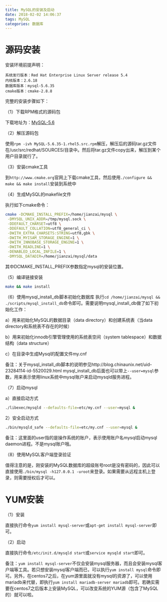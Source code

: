 ```yaml
---
title: MySQL的安装及启动
date: 2018-02-02 14:06:37
tags: MySQL
categories: 数据库
---
```


# 源码安装

安装环境前提声明：

	系统发行版本：Red Hat Enterprise Linux Server release 5.4
	内核版本：2.6.18
	数据库版本：mysql-5.6.35
	cmake版本：cmake-2.8.8

完整的安装步骤如下：

（1）下载RPM格式的源码包

下载地址为：[MySQL-5.6](https://dev.mysql.com/get/Downloads/MySQL-5.6/MySQL-5.6.35-1.rhel5.src.rpm)

（2）解压源码包

使用`rpm -ivh MySQL-5.6.35-1.rhel5.src.rpm`解压，解压后的源码tar.gz文件在/usr/src/redhat/SOURCES/目录中。然后将tar.gz文件copy出来，解压到某个用户目录就行了。

（3）安装cmake工具

到`http://www.cmake.org`官网上下载cmake工具，然后使用`./configure && make && make install`安装到系统中

（4）生成MySQL的makefile文件

执行如下cmake命令：

```bash
cmake -DCMAKE_INSTALL_PREFIX=/home/jianzai/mysql \
 -DMYSQL_UNIX_ADDR=/tmp/mysql.sock \
 -DDEFAULT_CHARSET=utf8 \
 -DDEFAULT_COLLATION=utf8_general_ci \
 -DWITH_EXTRA_CHARSETS:STRING=utf8,gbk \
 -DWITH_MYISAM_STORAGE_ENGINE=1 \
 -DWITH_INNOBASE_STORAGE_ENGINE=1 \
 -DWITH_READLINE=1 \
 -DENABLED_LOCAL_INFILE=1 \
 -DMYSQL_DATADIR=/home/jianzai/mysql/data
```

其中DCMAKE_INSTALL_PREFIX参数指定mysql的安装位置。

（5）编译链接安装

```bash
make && make install
```

（6）使用mysql_install_db脚本初始化数据库
执行`cd /home/jianzai/mysql && ./scripts/mysql_install_db`命令即可。需要说明mysql_install_db做了如下初始化工作：

a）用来初始化MySQL的数据目录（data directory）和创建系统表（当data directory和系统表不存在的时候）

b）用来初始化innodb引擎管理使用的系统表空间（system tablespace）和数据结构（data structure）

c）在目录中生成Mysql的配置文件my.cnf

备注：关于mysql_install_db脚本的说明参见http://blog.chinaunix.net/uid-23284114-id-5520029.html
mysql_install_db后面也可以带上`--user=mysql`参数，用来表示使用linux系统中mysql账户来启动mysqld服务进程。

（7）启动mysql

a）直接启动方式

```bash
./libexec/mysqld --defaults-file=etc/my.cnf --user=mysql &
```

2）安全启动方式

```bash
./bin/mysqld_safe --defaults-file=etc/my.cnf --user=mysql &
```

备注：这里面的user指的是操作系统的账户，表示使用账户名mysql启动mysql daemon进程。不是mysql账户哦。

（8）使用MySQL客户端登录验证

值得注意的是，刚安装的MySQL数据库的超级账号root是没有密码的，因此可以直接使用`./bin/mysql -h127.0.0.1 -uroot`来登录。如果需要从远程主机上登录，则需要授权后才可以。

# YUM安装

（1）安装

直接执行命令`yum install mysql-server`或`apt-get install mysql-server`即可。

（2）启动

直接执行命令`/etc/init.d/mysqld start`或`service mysqld start`即可。

备注：`yum install mysql-server`不仅会安装mysql服务器，而且会安装mysql客户端等工具。若只想安装mysql客户端而已，可以执行`yum install mysql`命令即可。另外，在centos7之后，在yum源里面就没有mysql的资源了，可以使用mariadb来代替，即执行`yum install mariadb-server mariadb`即可。若确实需要在centos7之后版本上安装MySQL，可以改变系统的YUM源（包含了MySQL的）就可以啦。
